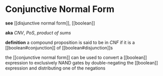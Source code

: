 # Conjunctive Normal Form

**see** [[disjunctive normal form]], [[boolean]]

**aka** _CNV_, _PoS_, _product of sums_

**definition** a compound proposition is said to be in _CNF_ if it is a [[boolean#conjunction]] of [[boolean#disjunction]]s

the [[conjunctive normal form]] can be used to convert a [[boolean]] expression to exclusively NAND gates by double-negating the [[boolean]] expression and distributing one of the negations
